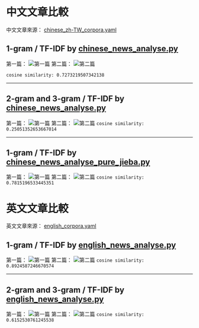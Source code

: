 # 中文文章比較

中文文章來源： [chinese_zh-TW_corpora.yaml](chinese_zh-TW_corpora.yaml)

## 1-gram / TF-IDF by [chinese_news_analyse.py](chinese_news_analyse.py)

第一篇：
![第一篇](image/Chinese_News_0.png)
第二篇：
![第二篇](image/Chinese_News_1.png)

`cosine similarity: 0.7273219507342138`

---

## 2-gram and 3-gram / TF-IDF by [chinese_news_analyse.py](chinese_news_analyse.py)

第一篇：
![第一篇](image/Chinese_News_0_2+3-gram.png)
第二篇：
![第二篇](image/Chinese_News_1_2+3-gram.png)
`cosine similarity: 0.25051352653667014`

----

## 1-gram / TF-IDF by [chinese_news_analyse_pure_jieba.py](chinese_news_analyse_pure_jieba.py)

第一篇：
![第一篇](image/Chinese_News_pure_jieba_0.png)
第二篇：
![第二篇](image/Chinese_News_pure_jieba_1.png)
`cosine similarity: 0.7815196533445351`

# 英文文章比較

英文文章來源： [english_corpora.yaml](english_corpora.yaml)

## 1-gram / TF-IDF by [english_news_analyse.py](english_news_analyse.py)

第一篇：
![第一篇](image/English_News_0.png)
第二篇：
![第二篇](image/English_News_1.png)
`cosine similarity: 0.8924587246670574`

---

## 2-gram and 3-gram / TF-IDF by [english_news_analyse.py](english_news_analyse.py)

第一篇：
![第一篇](image/English_News_0_2+3-gram.png)
第二篇：
![第二篇](image/English_News_1_2+3-gram.png)
`cosine similarity: 0.6152530761245538`
